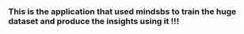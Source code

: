 ### This is the application that used mindsbs to train the huge dataset and produce the insights using it !!!
